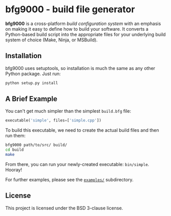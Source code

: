 # bfg9000 - build file generator

**bfg9000** is a cross-platform *build configuration system* with an emphasis on
making it easy to define how to build your software. It converts a Python-based
build script into the appropriate files for your underlying build system of
choice (Make, Ninja, or MSBuild).

## Installation

bfg9000 uses setuptools, so installation is much the same as any other Python
package. Just run:

```sh
python setup.py install
```

## A Brief Example

You can't get much simpler than the simplest `build.bfg` file:

```python
executable('simple', files=['simple.cpp'])
```

To build this executable, we need to create the actual build files and then
run them:

```sh
bfg9000 path/to/src/ build/
cd build
make
```

From there, you can run your newly-created executable: `bin/simple`. Hooray!

For further examples, please see the
[`examples/`](https://github.com/jimporter/bfg9000/tree/master/examples)
subdirectory.

## License

This project is licensed under the BSD 3-clause license.

